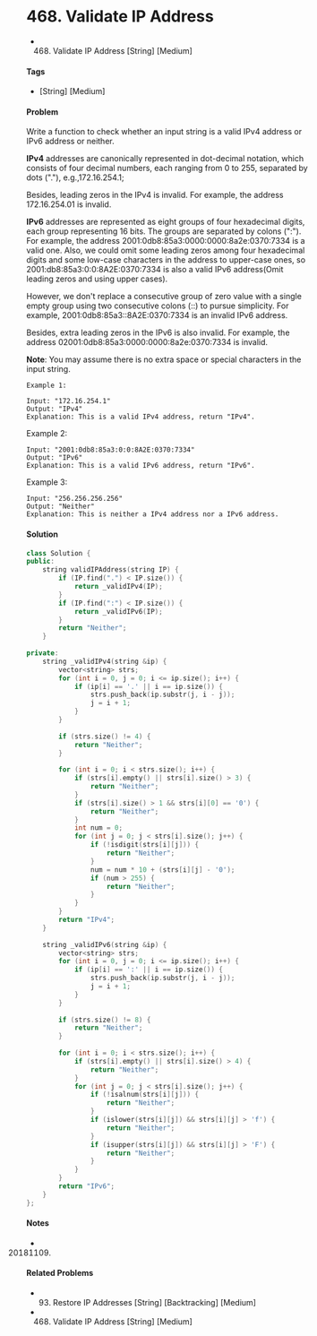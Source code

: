 # 468. Validate IP Address
- 468. Validate IP Address [String] [Medium]

#### Tags
- [String] [Medium]

#### Problem
Write a function to check whether an input string is a valid IPv4 address or IPv6 address or neither.

**IPv4** addresses are canonically represented in dot-decimal notation, which consists of four decimal numbers, each ranging from 0 to 255, separated by dots ("."), e.g.,172.16.254.1;

Besides, leading zeros in the IPv4 is invalid. For example, the address 172.16.254.01 is invalid.

**IPv6** addresses are represented as eight groups of four hexadecimal digits, each group representing 16 bits. The groups are separated by colons (":"). For example, the address 2001:0db8:85a3:0000:0000:8a2e:0370:7334 is a valid one. Also, we could omit some leading zeros among four hexadecimal digits and some low-case characters in the address to upper-case ones, so 2001:db8:85a3:0:0:8A2E:0370:7334 is also a valid IPv6 address(Omit leading zeros and using upper cases).

However, we don't replace a consecutive group of zero value with a single empty group using two consecutive colons (::) to pursue simplicity. For example, 2001:0db8:85a3::8A2E:0370:7334 is an invalid IPv6 address.

Besides, extra leading zeros in the IPv6 is also invalid. For example, the address 02001:0db8:85a3:0000:0000:8a2e:0370:7334 is invalid.

**Note**: You may assume there is no extra space or special characters in the input string.

    Example 1:

    Input: "172.16.254.1"
    Output: "IPv4"
    Explanation: This is a valid IPv4 address, return "IPv4".

Example 2:

    Input: "2001:0db8:85a3:0:0:8A2E:0370:7334"
    Output: "IPv6"
    Explanation: This is a valid IPv6 address, return "IPv6".

Example 3:

    Input: "256.256.256.256"
    Output: "Neither"
    Explanation: This is neither a IPv4 address nor a IPv6 address.

#### Solution
``` C++
class Solution {
public:
    string validIPAddress(string IP) {
        if (IP.find(".") < IP.size()) {
            return _validIPv4(IP);
        }
        if (IP.find(":") < IP.size()) {
            return _validIPv6(IP);
        }
        return "Neither";
    }
    
private:
    string _validIPv4(string &ip) {
        vector<string> strs;
        for (int i = 0, j = 0; i <= ip.size(); i++) {
            if (ip[i] == '.' || i == ip.size()) {
                strs.push_back(ip.substr(j, i - j));
                j = i + 1;
            }
        } 
            
        if (strs.size() != 4) {
            return "Neither";
        }
        
        for (int i = 0; i < strs.size(); i++) {
            if (strs[i].empty() || strs[i].size() > 3) {
                return "Neither";
            }
            if (strs[i].size() > 1 && strs[i][0] == '0') {
                return "Neither";
            }
            int num = 0;
            for (int j = 0; j < strs[i].size(); j++) {
                if (!isdigit(strs[i][j])) {
                    return "Neither";
                }
                num = num * 10 + (strs[i][j] - '0');
                if (num > 255) {
                    return "Neither";
                }
            }
        }
        return "IPv4";
    }
    
    string _validIPv6(string &ip) {
        vector<string> strs;
        for (int i = 0, j = 0; i <= ip.size(); i++) {
            if (ip[i] == ':' || i == ip.size()) {
                strs.push_back(ip.substr(j, i - j));
                j = i + 1;
            }
        }
        
        if (strs.size() != 8) {
            return "Neither";
        }
        
        for (int i = 0; i < strs.size(); i++) {
            if (strs[i].empty() || strs[i].size() > 4) {
                return "Neither";
            }
            for (int j = 0; j < strs[i].size(); j++) {
                if (!isalnum(strs[i][j])) {
                    return "Neither";
                }
                if (islower(strs[i][j]) && strs[i][j] > 'f') {
                    return "Neither";
                }
                if (isupper(strs[i][j]) && strs[i][j] > 'F') {
                    return "Neither";
                }
            }
        }
        return "IPv6";
    }
};
```

#### Notes
- 20181109.

#### Related Problems
- 93. Restore IP Addresses [String] [Backtracking] [Medium]
- 468. Validate IP Address [String] [Medium]
